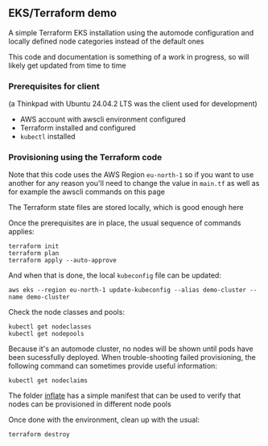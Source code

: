 ## EKS/Terraform demo

A simple Terraform EKS installation using the automode configuration and locally defined node categories instead of the default ones    

This code and documentation is something of a work in progress, so will likely get updated from time to time    

### Prerequisites for client    
(a Thinkpad with Ubuntu 24.04.2 LTS was the client used for development)    

  - AWS account with awscli environment configured    
  - Terraform installed and configured    
  - ```kubectl``` installed    

### Provisioning using the Terraform code

Note that this code uses the AWS Region `eu-north-1` so if you want to use another for any reason you'll need to change the value in `main.tf` as well as for example the awscli commands on this page

The Terraform state files are stored locally, which is good enough here

Once the prerequisites are in place, the usual sequence of commands applies:
```
terraform init
terraform plan
terraform apply --auto-approve
```
And when that is done, the local `kubeconfig` file can be updated:
```
aws eks --region eu-north-1 update-kubeconfig --alias demo-cluster --name demo-cluster
```

Check the node classes and pools:
```
kubectl get nodeclasses
kubectl get nodepools
```

Because it's an automode cluster, no nodes will be shown until pods have been sucessfully deployed. When trouble-shooting failed provisioning, the following command can sometimes provide useful information:
```
kubectl get nodeclaims
```

The folder [inflate](/inflate) has a simple manifest that can be used to verify that nodes can be provisioned in different node pools

Once done with the environment, clean up with the usual:
```
terraform destroy
```

